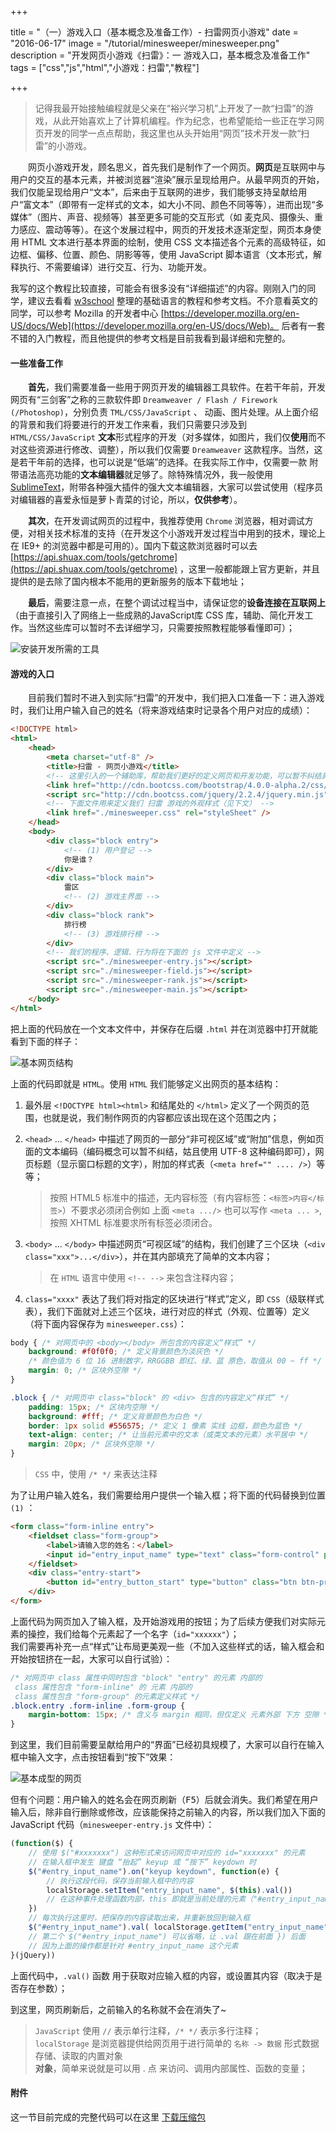 +++

title = "（一）游戏入口（基本概念及准备工作）- 扫雷网页小游戏"
date  = "2016-06-17"
image = "/tutorial/minesweeper/minesweeper.png"
description = "开发网页小游戏《扫雷》：一 游戏入口，基本概念及准备工作"
tags = ["css","js","html","小游戏：扫雷","教程"]

+++

> 记得我最开始接触编程就是父亲在“裕兴学习机”上开发了一款“扫雷”的游戏，从此开始喜欢上了计算机编程。作为纪念，也希望能给一些正在学习网页开发的同学一点点帮助，我这里也从头开始用“网页”技术开发一款“扫雷”的小游戏。

　　网页小游戏开发，顾名思义，首先我们是制作了一个网页。**网页**是互联网中与用户的交互的基本元素，并被浏览器“渲染”展示呈现给用户。从最早网页的开始，我们仅能呈现给用户“文本”，后来由于互联网的进步，我们能够支持呈献给用户“富文本”（即带有一定样式的文本，如大小不同、颜色不同等等），进而出现“多媒体”（图片、声音、视频等）甚至更多可能的交互形式（如 麦克风、摄像头、重力感应、震动等等）。在这个发展过程中，网页的开发技术逐渐定型，网页本身使用 HTML 文本进行基本界面的绘制，使用 CSS 文本描述各个元素的高级特征，如边框、偏移、位置、颜色、阴影等等，使用 JavaScript 脚本语言（文本形式，解释执行、不需要编译）进行交互、行为、功能开发。

我写的这个教程比较直接，可能会有很多没有“详细描述”的内容。刚刚入门的同学，建议去看看 [w3school](http://w3school.com.cn/) 整理的基础语言的教程和参考文档。不介意看英文的同学，可以参考 Mozilla 的开发者中心 [https://developer.mozilla.org/en-US/docs/Web](https://developer.mozilla.org/en-US/docs/Web)。 后者有一套不错的入门教程，而且他提供的参考文档是目前我看到最详细和完整的。

#### 一些准备工作

　　**首先**，我们需要准备一些用于网页开发的编辑器工具软件。在若干年前，开发网页有“三剑客”之称的三款软件即 `Dreamweaver / Flash / Firework (/Photoshop)`，分别负责 `TML/CSS/JavaScript` 、 动画、图片处理。从上面介绍的背景和我们将要进行的开发工作来看，我们只需要只涉及到 `HTML/CSS/JavaScript` **文本**形式程序的开发（对多媒体，如图片，我们仅**使用**而不对这些资源进行修改、调整），所以我们仅需要 `Dreamweaver` 这款程序。当然，这是若干年前的选择，也可以说是“低端”的选择。在我实际工作中，仅需要一款 附带语法高亮功能的**文本编辑器**就足够了。除特殊情况外，我一般使用 [SublimeText](http://www.sublimetext.com/)，附带各种强大插件的强大文本编辑器，大家可以尝试使用（程序员对编辑器的喜爱永恒是萝卜青菜的讨论，所以，**仅供参考**）。

　　**其次**，在开发调试网页的过程中，我推荐使用 `Chrome` 浏览器，相对调试方便，对相关技术标准的支持（在开发这个小游戏开发过程当中用到的技术，理论上在 IE9+ 的浏览器中都是可用的）。国内下载这款浏览器时可以去 [https://api.shuax.com/tools/getchrome](https://api.shuax.com/tools/getchrome) ，这里一般都能跟上官方更新，并且提供的是去除了国内根本不能用的更新服务的版本下载地址；

　　**最后**，需要注意一点，在整个调试过程当中，请保证您的**设备连接在互联网上**（由于直接引入了网络上一些成熟的JavaScript库 CSS 库，辅助、简化开发工作。当然这些库可以暂时不去详细学习，只需要按照教程能够看懂即可）；

![安装开发所需的工具](/tutorial/minesweeper/1-tools.png)

#### 游戏的入口

　　目前我们暂时不进入到实际“扫雷”的开发中，我们把入口准备一下：进入游戏时，我们让用户输入自己的姓名（将来游戏结束时记录各个用户对应的成绩）：

``` html
<!DOCTYPE html>
<html>
	<head>
		<meta charset="utf-8" />
		<title>扫雷 - 网页小游戏</title>
		<!-- 这里引入的一个辅助库，帮助我们更好的定义网页和开发功能，可以暂不纠结具体 -->
		<link href="http://cdn.bootcss.com/bootstrap/4.0.0-alpha.2/css/bootstrap.min.css" rel="styleSheet" />
		<script src="http://cdn.bootcss.com/jquery/2.2.4/jquery.min.js"></script>
		<!-- 下面文件用来定义我们 扫雷 游戏的外观样式（见下文） -->
		<link href="./minesweeper.css" rel="styleSheet" />
	</head>
	<body>
		<div class="block entry">
			<!-- (1) 用户登记 -->
			你是谁？
		</div>
		<div class="block main">
			雷区
			<!-- (2) 游戏主界面 -->
		</div>
		<div class="block rank">
			排行榜
			<!-- (3) 游戏排行榜 -->
		</div>
		<!-- 我们的程序、逻辑、行为将在下面的 js 文件中定义 -->
		<script src="./minesweeper-entry.js"></script>
		<script src="./minesweeper-field.js"></script>
		<script src="./minesweeper-rank.js"></script>
		<script src="./minesweeper-main.js"></script>
	</body>
</html>
```

把上面的代码放在一个文本文件中，并保存在后缀 `.html` 并在浏览器中打开就能看到下面的样子：

![基本网页结构](/tutorial/minesweeper/1-page-demo.png)

上面的代码即就是 `HTML`。使用 `HTML` 我们能够定义出网页的基本结构：

1. 最外层 `<!DOCTYPE html><html>` 和结尾处的 `</html>` 定义了一个网页的范围，也就是说，我们制作网页的内容都应该出现在这个范围之内；

2. `<head>` ... `</head>` 中描述了网页的一部分“非可视区域”或“附加”信息，例如页面的文本编码（编码概念可以暂不纠结，姑且使用 UTF-8 这种编码即可），网页标题（显示窗口标题的文字），附加的样式表（`<meta href="" .... />`）等等；

	> 按照 HTML5 标准中的描述，无内容标签（有内容标签：`<标签>内容</标签>`）不要求必须闭合例如 上面 `<meta .../>` 也可以写作 `<meta ... >`, 按照 XHTML 标准要求所有标签必须闭合。

3. `<body>` ... `</body>` 中描述网页“可视区域”的结构，我们创建了三个区块（`<div class="xxx">...</div>`），并在其内部填充了简单的文本内容；

	> 在 `HTML` 语言中使用 `<!-- -->` 来包含注释内容；

4. `class="xxxx"` 表达了我们将对指定的区块进行“样式”定义，即 `CSS`（级联样式表），我们下面就对上述三个区块，进行对应的样式（外观、位置等）定义（将下面内容保存为 `minesweeper.css`）：



``` css
body { /* 对网页中的 <body></body> 所包含的内容定义“样式” */
	background: #f0f0f0; /* 定义背景颜色为淡灰色 */
	/* 颜色值为 6 位 16 进制数字，RRGGBB 即红、绿、蓝 原色，取值从 00 ~ ff */
	margin: 0; /* 区块外空隙 */
}

.block { /* 对网页中 class="block" 的 <div> 包含的内容定义“样式” */
	padding: 15px; /* 区块内空隙 */
	background: #fff; /* 定义背景颜色为白色 */
	border: 1px solid #556575; /* 定义 1 像素 实线 边框，颜色为蓝色 */
	text-align: center; /* 让当前元素中的文本（或类文本的元素）水平居中 */
	margin: 20px; /* 区块外空隙 */
}
```
> `CSS` 中，使用 `/* */` 来表达注释

为了让用户输入姓名，我们需要给用户提供一个输入框；将下面的代码替换到位置 `(1)` ：

``` html
<form class="form-inline entry">
	<fieldset class="form-group">
		<label>请输入您的姓名：</label>
		<input id="entry_input_name" type="text" class="form-control" placeholder="请输入您的姓名，以便将成绩计入排行榜！">
	</fieldset>
	<div class="entry-start">
		<button id="entry_button_start" type="button" class="btn btn-primary">开始游戏</button>
	</div>
</form>
```

上面代码为网页加入了输入框，及开始游戏用的按钮；为了后续方便我们对实际元素的操控，我们给每个元素起了一个名字（`id="xxxxxx"`）；  
我们需要再补充一点“样式”让布局更美观一些（不加入这些样式的话，输入框会和开始按钮挤在一起，大家可以自行试验）：

``` css
/* 对网页中 class 属性中同时包含 "block" "entry" 的元素 内部的
 class 属性包含 "form-inline" 的 元素 内部的
 class 属性包含 "form-group" 的元素定义样式 */
.block.entry .form-inline .form-group { 
	margin-bottom: 15px; /* 含义与 margin 相同，但仅定义 元素外部 下方 空隙 */
}
```

到这里，我们目前需要呈献给用户的“界面”已经初具规模了，大家可以自行在输入框中输入文字，点击按钮看到“按下”效果：

![基本成型的网页](/tutorial/minesweeper/1-page.png)

但有个问题：用户输入的姓名会在网页刷新（<kbd>F5</kbd>）后就会消失。我们希望在用户输入后，除非自行删除或修改，应该能保持之前输入的内容，所以我们加入下面的 JavaScript 代码（`minesweeper-entry.js` 文件中）：

``` js
(function($) {
	// 使用 $("#xxxxxxx") 这种形式来访问网页中对应的 id="xxxxxxx" 的元素
	// 在输入框中发生 键盘 “抬起” keyup 或 “按下” keydown 时
	$("#entry_input_name").on("keyup keydown", function(e) {
		// 执行这段代码，保存当前输入框中的内容
		localStorage.setItem("entry_input_name", $(this).val())
		// 在这种事件处理函数内部，this 即就是当前处理的元素（"#entry_input_name"）
	})
	// 每次执行这里时，把保存的内容读取出来，并重新放回到输入框
	$("#entry_input_name").val( localStorage.getItem("entry_input_name") )
	// 第二个 $("#entry_input_name") 可以省略，让 .val 跟在前面 }) 后面
	// 因为上面的操作都是针对 #entry_input_name 这个元素
}(jQuery))
```

上面代码中，`.val()` 函数 用于获取对应输入框的内容，或设置其内容（取决于是否存在参数）；

到这里，网页刷新后，之前输入的名称就不会在消失了~

> `JavaScript` 使用 `//` 表示单行注释，`/* */` 表示多行注释；  
> `localStorage` 是浏览器提供给网页用于进行简单的 `名称 -> 数据` 形式数据存储、读取的内置对象  
> **对象**，简单来说就是可以用 . 点 来访问、调用内部属性、函数的变量；

#### 附件

这一节目前完成的完整代码可以在这里 [下载压缩包](/tutorial/minesweeper/minesweeper-1.zip)